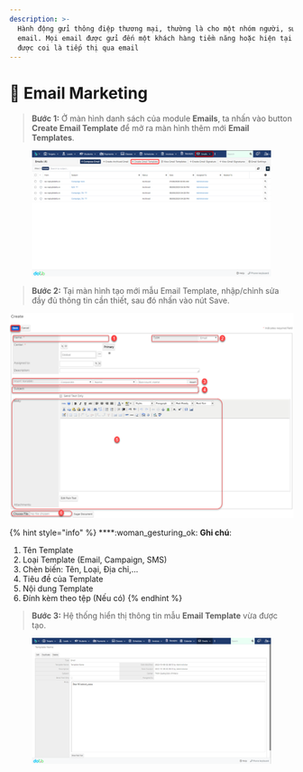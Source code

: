 ```yaml
---
description: >-
  Hành động gửi thông điệp thương mại, thường là cho một nhóm người, sử dụng
  email. Mọi email được gửi đến một khách hàng tiềm năng hoặc hiện tại có thể
  được coi là tiếp thị qua email
---
```


# 📧 Email Marketing

> **Bước 1:** Ở màn hình danh sách của module **Emails**, ta nhấn vào button **Create Email Template** để mở ra màn hình thêm mới **Email Templates**.

<figure><img src="../.gitbook/assets/image (3) (1) (2) (1).png" alt=""><figcaption></figcaption></figure>

> **Bước 2:** Tại màn hình tạo mới mẫu Email Template, nhập/chỉnh sửa đầy đủ thông tin cần thiết, sau đó nhấn vào nút Save.

![](../.gitbook/assets/email2.png)

{% hint style="info" %}
****:woman\_gesturing\_ok: **Ghi chú**:

1. Tên Template
2. Loại Template (Email, Campaign, SMS)
3. Chèn biến: Tên, Loại, Địa chỉ,…
4. Tiêu đề của Template
5. Nội dung Template&#x20;
6. Đính kèm theo tệp (Nếu có)
{% endhint %}

> **Bước 3:** Hệ thống hiển thị thông tin mẫu **Email Template** vừa được tạo.

<figure><img src="../.gitbook/assets/image (17) (2).png" alt=""><figcaption></figcaption></figure>
